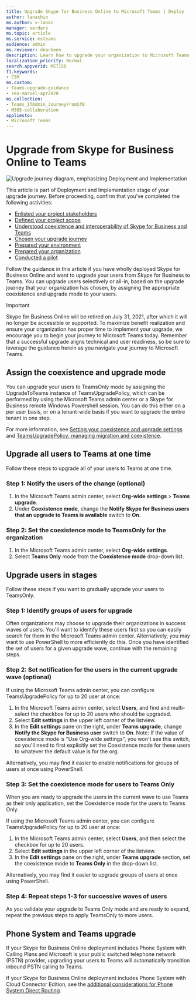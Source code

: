 ```yaml
---
title: Upgrade Skype for Business Online to Microsoft Teams | Deploy
author: lanachin
ms.author: v-lanac
manager: serdars
ms.topic: article
ms.service: msteams
audience: admin
ms.reviewer: dearbeen
description: Learn how to upgrade your organization to Microsoft Teams from a Skype for Business Online deployement. 
localization_priority: Normal
search.appverid: MET150
f1.keywords:
- CSH
ms.custom:
- Teams-upgrade-guidance
- seo-marvel-apr2020
ms.collection: 
- Teams_ITAdmin_JourneyFromSfB
- M365-collaboration
appliesto:
- Microsoft Teams
---
```


# Upgrade from Skype for Business Online to Teams

![Upgrade journey diagram, emphasizing Deployment and Implementation](media/upgrade-banner-deployment.png "Stages of the upgrade journey, with emphasis on the Deployment and Implementation stage")

This article is part of Deployment and Implementation stage of your upgrade journey. Before proceeding, confirm that you've completed the following activities:

- [Enlisted your project stakeholders](upgrade-enlist-stakeholders.md)
- [Defined your project scope](https://aka.ms/SkypetoTeams-Scope)
- [Understood coexistence and interoperability of Skype for Business and Teams](https://aka.ms/SkypeToTeams-Coexist)
- [Chosen your upgrade journey](upgrade-and-coexistence-of-skypeforbusiness-and-teams.md)
- [Prepared your environment](https://aka.ms/SkypeToTeams-TechnicalReadiness)
- [Prepared your organization](https://aka.ms/SkypeToTeams-UserReadiness)
- [Conducted a pilot](https://aka.ms/SkypeToTeams-Pilot)

Follow the guidance in this article if you have wholly deployed Skype for Business Online and want to upgrade your users from Skype for Business to Teams. You can upgrade users selectively or all-in, based on the upgrade journey that your organization has chosen, by assigning the appropriate coexistence and upgrade mode to your users.

> [!IMPORTANT]
> Skype for Business Online will be retired on July 31, 2021, after which it will no longer be accessible or supported. To maximize benefit realization and ensure your organization has proper time to implement your upgrade, we encourage you to begin your journey to Microsoft Teams today. Remember that a successful upgrade aligns technical and user readiness, so be sure to leverage the guidance herein as you navigate your journey to Microsoft Teams.

## Assign the coexistence and upgrade mode

You can upgrade your users to TeamsOnly mode by assigning the UpgradeToTeams instance of TeamsUpgradePolicy, which can be performed by using the Microsoft Teams admin center or a Skype for Business remote Windows Powershell session. You can do this either on a per user basis, or on a tenant-wide basis if you want to upgrade the entire tenant in one step. 

For more information, see [Setting your coexistence and upgrade settings](https://aka.ms/SkypeToTeams-SetCoexistence) and [TeamsUpgradePolicy: managing migration and coexistence](migration-interop-guidance-for-teams-with-skype.md#teamsupgradepolicy-managing-migration-and-co-existence).

## Upgrade all users to Teams at one time

Follow these steps to upgrade all of your users to Teams at one time.

### Step 1: Notify the users of the change (optional)

1. In the Microsoft Teams admin center, select **Org-wide settings** > **Teams upgrade**.
2. Under **Coexistence mode**, change the **Notify Skype for Business users that an upgrade to Teams is available** switch to **On**.

### Step 2: Set the coexistence mode to TeamsOnly for the organization

1. In the Microsoft Teams admin center, select **Org-wide settings**.
2. Select **Teams Only** mode from the **Coexistence mode** drop-down list.

## Upgrade users in stages

Follow these steps if you want to gradually upgrade your users to TeamsOnly.

### Step 1: Identify groups of users for upgrade

Often organizations may choose to upgrade their organizations in success waves of users.  You'll want to identify these users first so you can easily search for them in the Microsoft Teams admin center. Alternatively, you may want to use PowerShell to more efficiently do this. Once you have identified the set of users for a given upgrade wave, continue with the remaining steps.

### Step 2: Set notification for the users in the current upgrade wave (optional)

If using the Microsoft Teams admin center, you can configure TeamsUpgradePolicy for up to 20 user at once:
1. In the Microsoft Teams admin center, select **Users**, and find and multi-select the checkbox for up to 20 users who should be upgraded. 
2. Select **Edit settings** in the upper left corner of the listview. 
3. In the **Edit settings** pane on the right, under **Teams upgrade**, change **Notify the Skype for Business user** switch to **On**. Note: If the value of coexistence mode is "Use Org-wide settings", you won't see this switch, so you'll need to first explicitly set the Coexistence mode for these users to whatever the default value is for the org.

Alternatively, you may find it easier to enable notifications for groups of users at once using PowerShell. 

### Step 3: Set the coexistence mode for users to Teams Only

When you are ready to upgrade the users in the current wave to use Teams as their only application, set the Coexistence mode for the users to Teams Only.

If using the Microsoft Teams admin center, you can configure TeamsUpgradePolicy for up to 20 user at once:
1. In the Microsoft Teams admin center, select **Users**, and then select the checkbox for up to 20 users.
2. Select **Edit settings** in the upper left corner of the listview.
3. In the **Edit settings** pane on the right, under **Teams upgrade** section, set the coexistence mode to **Teams Only** in the drop-down list.

Alternatively, you may find it easier to upgrade groups of users at once using PowerShell. 

### Step 4: Repeat steps 1-3 for successive waves of users

As you validate your upgrade to Teams Only mode and are ready to expand, repeat the previous steps to apply TeamsOnly to  more users.  


## Phone System and Teams upgrade

If your Skype for Business Online deployment includes Phone System with Calling Plans and Microsoft is your public switched telephone network (PSTN) provider, upgrading your users to Teams will automatically transition inbound PSTN calling to Teams.

If your Skype for Business Online deployment includes Phone System with Cloud Connector Edition, see the [additional considerations for Phone System Direct Routing](2-envision-make-my-service-decisions-direct-routing.md).
